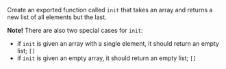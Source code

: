 Create an exported function called `init` that takes an array and returns a new list of all elements but the last.

**Note!** There are also two special cases for `init`:

  - if `init` is given an array with a single element, it should return an empty list; `[]`
  - if `init` is given an empty array, it should return an empty list; `[]`
